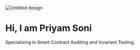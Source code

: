 
![Untitled design](https://github.com/0x3agle/audits/assets/91771249/d6d6c005-d238-4f8d-bac7-15616a0684ff)


# Hi, I am Priyam Soni
Specializing in Smart Contract Auditing and Invariant Testing.
